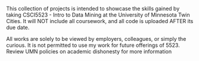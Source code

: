 This collection of projects is intended to showcase the skills gained by taking CSCI5523 - Intro to Data Mining at the University of Minnesota Twin Cities. It will NOT include all coursework, and all code is uploaded AFTER its due date.

All works are solely to be viewed by employers, colleagues, or simply the curious. It is not permitted to use my work for future offerings of 5523. Review UMN policies on academic dishonesty for more information
